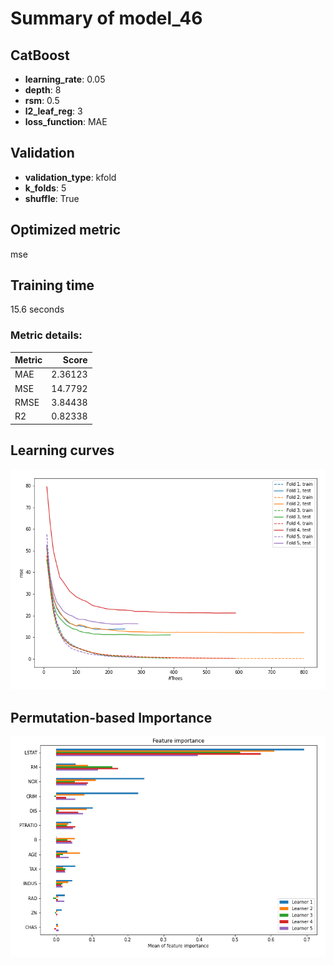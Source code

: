 # Summary of model_46

## CatBoost
- **learning_rate**: 0.05
- **depth**: 8
- **rsm**: 0.5
- **l2_leaf_reg**: 3
- **loss_function**: MAE

## Validation
 - **validation_type**: kfold
 - **k_folds**: 5
 - **shuffle**: True

## Optimized metric
mse

## Training time

15.6 seconds

### Metric details:
| Metric   |    Score |
|:---------|---------:|
| MAE      |  2.36123 |
| MSE      | 14.7792  |
| RMSE     |  3.84438 |
| R2       |  0.82338 |



## Learning curves
![Learning curves](learning_curves.png)

## Permutation-based Importance
![Permutation-based Importance](permutation_importance.png)